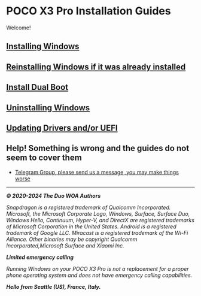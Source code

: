 # POCO X3 Pro Installation Guides

Welcome!

## [Installing Windows](/InstallWindows-en/InstallWindowsManually.md)

## [Reinstalling Windows if it was already installed](/InstallWindows-en/ReinstallWindows.md)

## [Install Dual Boot](/InstallWindows-en/DualBoot.md)

## [Uninstalling Windows](/InstallWindows-en/Uninstall.md)

## [Updating Drivers and/or UEFI](/Update-en/UpdateDriversAndUEFI.md)

## Help! Something is wrong and the guides do not seem to cover them

- [Telegram Group, please send us a message, you may make things worse](https://t.me/winonvayualt)

---

_**© 2020-2024 The Duo WOA Authors**_

_Snapdragon is a registered trademark of Qualcomm Incorporated. Microsoft, the Microsoft Corporate Logo, Windows, Surface, Surface Duo, Windows Hello, Continuum, Hyper-V, and DirectX are registered trademarks of Microsoft Corporation in the United States. Android is a registered trademark of Google LLC. Miracast is a registered trademark of the Wi-Fi Alliance. Other binaries may be copyright Qualcomm Incorporated,Microsoft Surface and Xiaomi Inc._

_**Limited emergency calling**_

_Running Windows on your POCO X3 Pro is not a replacement for a proper phone operating system and does not have emergency calling capabilities._

_**Hello from Seattle (US), France, Italy.**_
